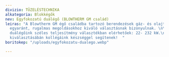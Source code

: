 ```yaml
---
divizio: TÜZELÉSTECHNIKA
alkategoria: Blokkégők
nev: Egyfokozatú duálégő (BLOWTHERM GM család)
leiras: "A Blowtherm GM égő családba tartozó berendezések gáz- és olajtüzelésű berendezések
  egyaránt, rugalmas megoldásokhoz kiváló választásnak bizonyulnak. \n\nEgyfokozatú
  duálégőink széles teljesítmény választékban elérhetőek: 22- 232 kW.\n\nPontos típus
  kiválasztásábán kollégáink készséggel segítenek!  "
boritokep: "/uploads/egyfokozatu-dualego.webp"

---
```

